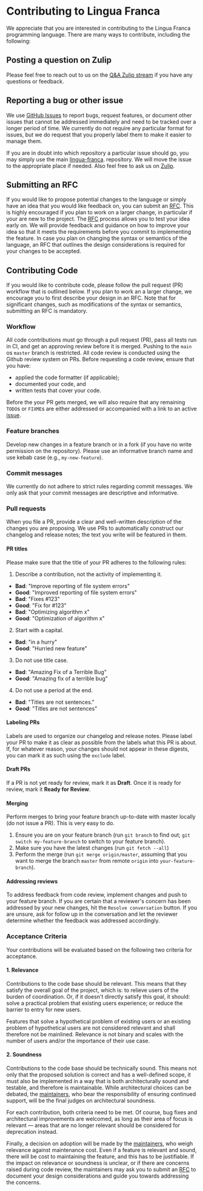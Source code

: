 # Contributing to Lingua Franca

We appreciate that you are interested in contributing to the Lingua Franca
programming language. There are many ways to contribute, including the
following:

## Posting a question on Zulip

Please feel free to reach out to us on the [Q&A Zulip stream](https://lf-lang.zulipchat.com/#narrow/stream/399899-Q.26A) if you have any questions or feedback.

## Reporting a bug or other issue

We use [GitHub Issues](https://docs.github.com/en/issues/tracking-your-work-with-issues/about-issues) to report bugs, request features, or document other issues that cannot be addressed immediately and need to be tracked over a longer period of time. We currently do not require any particular format for issues, but we do request that you properly label them to make it easier to manage them.

If you are in doubt into which repository a particular issue should go, you may simply use the main [lingua-franca](https://github.com/lf-lang/lingua-franca).
repository. We will move the issue to the appropriate place if needed. Also feel free to ask us on [Zulip](https://lf-lang.zulipchat.com/#narrow/stream/399899-Q.26A).

## Submitting an RFC

If you would like to propose potential changes to the language or simply have an idea that you would like feedback on, you can submit an [RFC](https://github.com/lf-lang/rfcs). This is highly encouraged if you plan to work on a larger change, in particular if your are new to the project.
The [RFC](https://github.com/lf-lang/rfcs) process allows you to test your idea early on. We will provide feedback and guidance on how to improve your idea so that it meets the requirements before you commit to implementing the feature.
In case you plan on changing the syntax or semantics of the language, an RFC that outlines the design considerations is required for your changes to be accepted.

## Contributing Code

If you would like to contribute code, please follow the pull request (PR) workflow that is outlined below. If you plan to work an a larger change, we encourage you to first describe your design in an RFC. Note that for significant changes, such as modifications of the syntax or semantics, submitting an RFC is mandatory.

### Workflow
All code contributions must go through a pull request (PR), pass all tests run in CI, and get an approving review before it is merged. Pushing to the `main` os `master` branch is restricted. All code review is conducted using the Github review system on PRs. Before requesting a code review, ensure that you have:
- applied the code formatter (if applicable);
- documented your code, and
- written tests that cover your code.

Before the your PR gets merged, we will also require that any remaining `TODO`s or `FIXME`s are either addressed or accompanied with a link to an active [issue](#reporting-a-bug-or-an-issue).

### Feature branches
Develop new changes in a feature branch or in a fork (if you have no write permission on the repository). Please use an informative branch name and use kebab case (e.g., `my-new-feature`).

### Commit messages
We currently do not adhere to strict rules regarding commit messages. We only ask that your commit messages are descriptive and informative.

### Pull requests
When you file a PR, provide a clear and well-written description of the changes you are proposing. We use PRs to automatically construct our changelog and release notes; the text you write will be featured in them.

#### PR titles
Please make sure that the title of your PR adheres to the following rules:
1. Describe a contribution, not the activity of implementing it.
  - **Bad**: "Improve reporting of file system errors"
  - **Good**: "Improved reporting of file system errors"
  - **Bad**: "Fixes #123"
  - **Good**: "Fix for #123"
  - **Bad**: "Optimizing algorithm x"
  - **Good**: "Optimization of algorithm x"
2. Start with a capital.
  - **Bad**: "in a hurry"
  - **Good**: "Hurried new feature"
3. Do not use title case.
  - **Bad**: "Amazing Fix of a Terrible Bug"
  - **Good**: "Amazing fix of a terrible bug"
4. Do not use a period at the end.
  - **Bad**: "Titles are not sentences."
  - **Good**: "Titles are not sentences"

#### Labeling PRs
Labels are used to organize our changelog and release notes. Please label your PR to make it as clear as possible from the labels what this PR is about. If, for whatever reason, your changes should not appear in these digests, you can mark it as such using the `exclude` label.

#### Draft PRs
If a PR is not yet ready for review, mark it as **Draft**. Once it is ready for review, mark it **Ready for Review**.

#### Merging
Perform merges to bring your feature branch up-to-date with master locally (do not issue a PR). This is very easy to do.
1. Ensure you are on your feature branch (run `git branch` to find out; `git switch my-feature-branch` to switch to your feature branch).
2. Make sure you have the latest changes (run `git fetch --all`)
3. Perform the merge (run `git merge origin/master`, assuming that you want to merge the branch `master` from remote `origin` into `your-feature-branch`).

#### Addressing reviews
To address feedback from code review, implement changes and push to your feature branch. If you are certain that a reviewer's concern has been addressed by your new changes, hit the `Resolve conversation` button. If you are unsure, ask for follow up in the conversation and let the reviewer determine whether the feedback was addressed accordingly.

### Acceptance Criteria

Your contributions will be evaluated based on the following two criteria for acceptance.

#### 1. Relevance
Contributions to the code base should be relevant. This means that they satisfy the overall goal of the project, which is: to relieve users of the burden of coordination. Or, if it doesn't directly satisfy this goal, it should:
solve a practical problem that existing users experience; or
reduce the barrier to entry for new users.

Features that solve a hypothetical problem of existing users or an existing problem of hypothetical users are not considered relevant and shall therefore not be mainlined. Relevance is not binary and scales with the number of users and/or the importance of their use case.

#### 2. Soundness
Contributions to the code base should be technically sound. This means not only that the proposed solution is correct and has a well-defined scope, it must also be implemented in a way that is both architecturally sound and testable, and therefore is maintainable. While architectural choices can be debated, the [maintainers](https://github.com/orgs/lf-lang/teams/maintainers), who bear the responsibility of ensuring continued support, will be the final judges on architectural soundness.

For each contribution, both criteria need to be met. Of course, bug fixes and architectural improvements are welcomed, as long as their area of focus is relevant — areas that are no longer relevant should be considered for deprecation instead.

Finally, a decision on adoption will be made by the [maintainers](https://github.com/orgs/lf-lang/teams/maintainers), who weigh relevance against maintenance cost. Even if a feature is relevant and sound, there will be cost to maintaining the feature, and this has to be justifiable. If the impact on relevance or soundness is unclear, or if there are concerns raised during code review, the maintainers may ask you to submit an [RFC](https://github.com/lf-lang/rfcs) to document your design considerations and guide you towards addressing the concerns.
